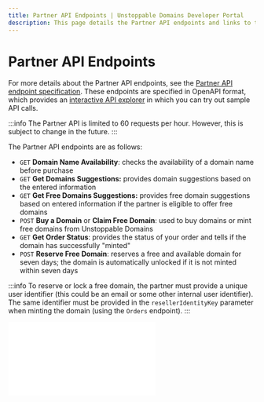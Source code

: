 ```yaml
---
title: Partner API Endpoints | Unstoppable Domains Developer Portal
description: This page details the Partner API endpoints and links to the external Partner API specification.
---
```


# Partner API Endpoints

For more details about the Partner API endpoints, see the [Partner API endpoint specification](https://raw.githubusercontent.com/unstoppabledomains/website-api-docs-v2/master/openapi.yaml). These endpoints are specified in OpenAPI format, which provides an [interactive API explorer](https://docs.unstoppabledomains.com/openapi/reference/) in which you can try out sample API calls.

:::info
The Partner API is limited to 60 requests per hour. However, this is subject to change in the future.
:::

The Partner API endpoints are as follows:

* `GET` **Domain Name Availability**: checks the availability of a domain name before purchase
* `GET` **Get Domains Suggestions:** provides domain suggestions based on the entered information
* `GET` **Get Free Domains Suggestions:** provides free domain suggestions based on entered information if the partner is eligible to offer free domains
* `POST` **Buy a Domain** or **Claim Free Domain**: used to buy domains or mint free domains from Unstoppable Domains
* `GET` **Get Order Status**: provides the status of your order and tells if the domain has successfully "minted"
* `POST` **Reserve Free Domain**: reserves a free and available domain for seven days; the domain is automatically unlocked if it is not minted within seven days

:::info
To reserve or lock a free domain, the partner must provide a unique user identifier (this could be an email or some other internal user identifier). The same identifier must be provided in the `resellerIdentityKey` parameter when minting the domain (using the `Orders` endpoint).
:::

<embed src="/snippets/_discord.md" />
